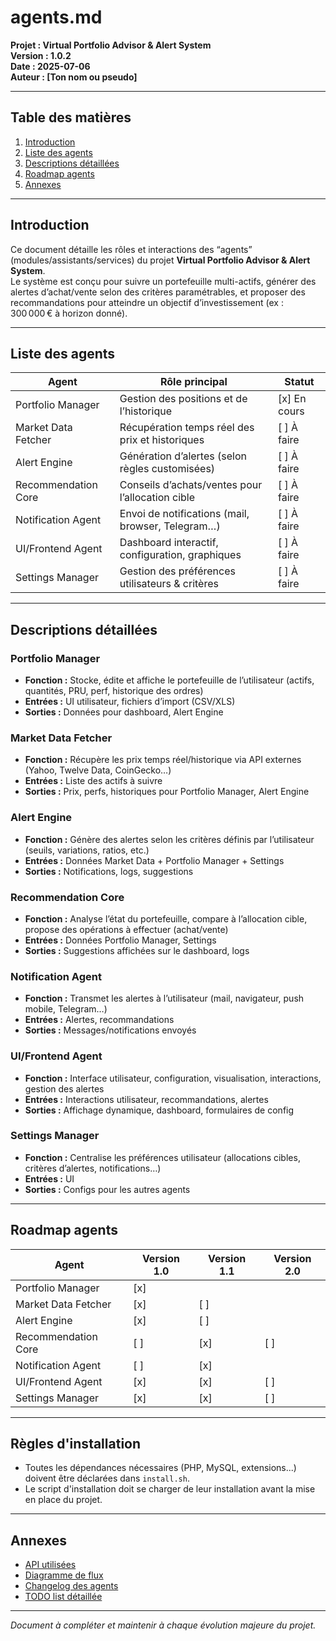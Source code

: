 # agents.md

**Projet : Virtual Portfolio Advisor & Alert System**  
**Version : 1.0.2**  
**Date : 2025-07-06**  
**Auteur : [Ton nom ou pseudo]**

---

## Table des matières

1. [Introduction](#introduction)
2. [Liste des agents](#liste-des-agents)
3. [Descriptions détaillées](#descriptions-détaillées)
4. [Roadmap agents](#roadmap-agents)
5. [Annexes](#annexes)

---

## Introduction

Ce document détaille les rôles et interactions des “agents” (modules/assistants/services) du projet **Virtual Portfolio Advisor & Alert System**.  
Le système est conçu pour suivre un portefeuille multi-actifs, générer des alertes d’achat/vente selon des critères paramétrables, et proposer des recommandations pour atteindre un objectif d’investissement (ex : 300 000 € à horizon donné).

---

## Liste des agents

| Agent                | Rôle principal                                      | Statut    |
|----------------------|-----------------------------------------------------|-----------|
| Portfolio Manager    | Gestion des positions et de l’historique            | [x] En cours |
| Market Data Fetcher  | Récupération temps réel des prix et historiques     | [ ] À faire |
| Alert Engine         | Génération d’alertes (selon règles customisées)     | [ ] À faire |
| Recommendation Core  | Conseils d’achats/ventes pour l’allocation cible    | [ ] À faire |
| Notification Agent   | Envoi de notifications (mail, browser, Telegram…)   | [ ] À faire |
| UI/Frontend Agent    | Dashboard interactif, configuration, graphiques     | [ ] À faire |
| Settings Manager     | Gestion des préférences utilisateurs & critères     | [ ] À faire |

---

## Descriptions détaillées

### Portfolio Manager
- **Fonction :** Stocke, édite et affiche le portefeuille de l’utilisateur (actifs, quantités, PRU, perf, historique des ordres)
- **Entrées :** UI utilisateur, fichiers d’import (CSV/XLS)
- **Sorties :** Données pour dashboard, Alert Engine

### Market Data Fetcher
- **Fonction :** Récupère les prix temps réel/historique via API externes (Yahoo, Twelve Data, CoinGecko…)
- **Entrées :** Liste des actifs à suivre
- **Sorties :** Prix, perfs, historiques pour Portfolio Manager, Alert Engine

### Alert Engine
- **Fonction :** Génère des alertes selon les critères définis par l’utilisateur (seuils, variations, ratios, etc.)
- **Entrées :** Données Market Data + Portfolio Manager + Settings
- **Sorties :** Notifications, logs, suggestions

### Recommendation Core
- **Fonction :** Analyse l’état du portefeuille, compare à l’allocation cible, propose des opérations à effectuer (achat/vente)
- **Entrées :** Données Portfolio Manager, Settings
- **Sorties :** Suggestions affichées sur le dashboard, logs

### Notification Agent
- **Fonction :** Transmet les alertes à l’utilisateur (mail, navigateur, push mobile, Telegram…)
- **Entrées :** Alertes, recommandations
- **Sorties :** Messages/notifications envoyés

### UI/Frontend Agent
- **Fonction :** Interface utilisateur, configuration, visualisation, interactions, gestion des alertes
- **Entrées :** Interactions utilisateur, recommandations, alertes
- **Sorties :** Affichage dynamique, dashboard, formulaires de config

### Settings Manager
- **Fonction :** Centralise les préférences utilisateur (allocations cibles, critères d’alertes, notifications…)
- **Entrées :** UI
- **Sorties :** Configs pour les autres agents

---

## Roadmap agents

| Agent                | Version 1.0 | Version 1.1 | Version 2.0 |
|----------------------|-------------|-------------|-------------|
| Portfolio Manager    | [x]         |             |             |
| Market Data Fetcher  | [x]         | [ ]         |             |
| Alert Engine         | [x]         | [ ]         |             |
| Recommendation Core  | [ ]         | [x]         | [ ]         |
| Notification Agent   | [ ]         | [x]         |             |
| UI/Frontend Agent    | [x]         | [x]         | [ ]         |
| Settings Manager     | [x]         | [x]         | [ ]         |

---

## Règles d'installation

- Toutes les dépendances nécessaires (PHP, MySQL, extensions...) doivent être déclarées dans `install.sh`.
- Le script d'installation doit se charger de leur installation avant la mise en place du projet.

---

## Annexes

- [API utilisées](#)
- [Diagramme de flux](#)
- [Changelog des agents](#)
- [TODO list détaillée](#)

---

*Document à compléter et maintenir à chaque évolution majeure du projet.*  
